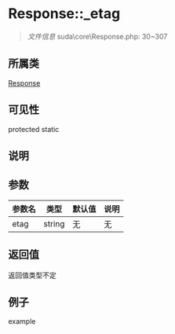 # Response::_etag

> *文件信息* suda\core\Response.php: 30~307
## 所属类 

[Response](../Response.md)

## 可见性

  protected  static
## 说明



## 参数

| 参数名 | 类型 | 默认值 | 说明 |
|--------|-----|-------|-------|
| etag |  string | 无 | 无 |

## 返回值
返回值类型不定

## 例子

example